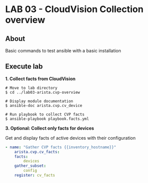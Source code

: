 # LAB 03 - CloudVision Collection overview

## About

Basic commands to test ansible with a basic installation

## Execute lab

__1. Collect facts from CloudVision__

```shell
# Move to lab directory
$ cd ../lab03-arista.cvp-overview

# Display module documentation
$ ansible-doc arista.cvp.cv_device

# Run playbook to collect CVP facts
$ ansible-playbook playbook.facts.yml
```

__3. Optional: Collect only facts for devices__

Get and display facts of active devices with their configuration

```yaml
- name: "Gather CVP facts {{inventory_hostname}}"
    arista.cvp.cv_facts:
    facts:
        devices
    gather_subset:
        config
    register: cv_facts
```
